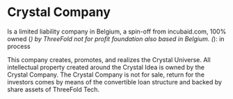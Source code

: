 # Crystal Company

Is a limited liability company in Belgium, a spin-off from incubaid.com, 100% owned (*) by ThreeFold not for profit foundation also based in Belgium. 							(*): in process

This company creates, promotes, and realizes the Crystal Universe.
All intellectual property created around the Crystal Idea is owned by the Crystal Company.
The Crystal Company is not for sale, return for the investors comes by means of the convertible loan structure and backed by share assets of ThreeFold Tech. 